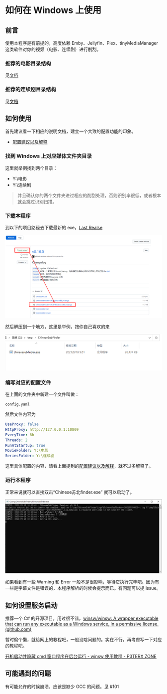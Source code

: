 # 如何在 Windows 上使用

## 前言

使用本程序是有前提的，高度依赖 Emby、Jellyfin、Plex、tinyMediaManager  这类软件对你的视频（电影、连续剧）进行削刮。

### 推荐的电影目录结构

见[文档](https://github.com/allanpk716/ChineseSubFinder/blob/docs/DesignFile/%E7%94%B5%E5%BD%B1%E7%9A%84%E6%8E%A8%E8%8D%90%E7%9B%AE%E5%BD%95%E7%BB%93%E6%9E%84.md)

### 推荐的连续剧目录结构

见[文档](https://github.com/allanpk716/ChineseSubFinder/blob/docs/DesignFile/%E8%BF%9E%E7%BB%AD%E5%89%A7%E7%9B%AE%E5%BD%95%E7%BB%93%E6%9E%84%E8%A6%81%E6%B1%82.md)

## 如何使用

首先建议看一下相应的说明文档，建立一个大致的配置功能的印象。

* [配置建议以及解释](https://github.com/allanpk716/ChineseSubFinder/blob/docs/DesignFile/%E9%85%8D%E7%BD%AE%E5%BB%BA%E8%AE%AE%E4%BB%A5%E5%8F%8A%E8%A7%A3%E9%87%8A.md)

### 找到 Windows 上对应媒体文件夹目录

这里就举例找到两个目录：

* Y:\电影
* Y:\连续剧

> 并且确认你的两个文件夹进过相应的削刮处理，否则识别率很低，或者根本就会跳过识别扫描。

### 下载本程序

到以下的项目路径去下载最新的 exe，[Last Realse](https://github.com/allanpk716/ChineseSubFinder/releases)

![下载Windows版本的程序00](pics/下载Windows版本的程序00.png)

然后解压到一个地方，这里是举例，按你自己喜欢的来

![下载Windows版本的程序01](pics/下载Windows版本的程序01.png)

### 编写对应的配置文件

在上面的文件夹中新建一个文件叫做：

```
config.yaml
```

然后文件内容为

```yaml
UseProxy: false
HttpProxy: http://127.0.0.1:10809
EveryTime: 6h
Threads: 2
RunAtStartup: true
MovieFolder: Y:\电影
SeriesFolder: Y:\连续剧
```

这里具体配置的内容，请看上面提到的[配置建议以及解释](https://github.com/allanpk716/ChineseSubFinder/blob/docs/DesignFile/%E9%85%8D%E7%BD%AE%E5%BB%BA%E8%AE%AE%E4%BB%A5%E5%8F%8A%E8%A7%A3%E9%87%8A.md)，就不过多解释了。

### 运行本程序

正常来说就可以直接双击“Chinese苏北finder.exe” 就可以启动了。

![下载Windows版本的程序02](pics/下载Windows版本的程序02.png)

如果看到有一些 Warning 和 Error 一般不是很影响，等待它执行完毕吧。因为有一些是字幕文件是错误的，本程序解析的时候会提示而已。有问题可以提 issue。

## 如何设置服务启动

推荐一个 C# 的开源项目，用过很不错，[winsw/winsw: A wrapper executable that can run any executable as a Windows service, in a permissive license. (github.com)](https://github.com/winsw/winsw)

暂时偷个懒，就给网上的教程吧，一般没啥问题的。实在不行，再考虑写一下对应的教程吧。

[开机启动并隐藏 cmd 窗口程序在后台运行 - winsw 使用教程 - P3TERX ZONE](https://p3terx.com/archives/boot-and-hide-the-cmd-window-program-to-run-in-the-background-winsw-tutorial.html)

## 可能遇到的问题

有可能允许的时候崩溃，应该是缺少 GCC 的问题。见 #101

